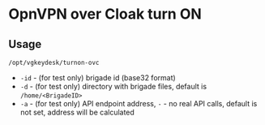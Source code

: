 # OpnVPN over Cloak turn ON

## Usage

`/opt/vgkeydesk/turnon-ovc`

* `-id` - (for test only) brigade id (base32 format)
* `-d` - (for test only) directory with brigade files, default is `/home/<BrigadeID>`
* `-a` - (for test only) API endpoint address, `-` - no real API calls, default is not set, address will be calculated
